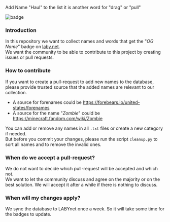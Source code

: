 
Add Name "Haul" to the list it is another word for "drag" or "pull"

![badge](.github/assets/title.png)

### Introduction

In this repository we want to collect names and words that get the "_OG Name_" badge
on [laby.net](https://laby.net/badge/667735b8-1d60-40aa-a378-2f76765025ae). <br>
We want the community to be able to contribute to this project by creating issues or pull requests.

### How to contribute

If you want to create a pull-request to add new names to the database,<br>
please provide trusted source that the added names are relevant to our collection.<br>

- A source for forenames could be https://forebears.io/united-states/forenames
- A source for the name "_Zombie_" could be https://minecraft.fandom.com/wiki/Zombie

You can add or remove any names in all ``.txt`` files or create a new category if needed.<br>
But before you commit your changes, please run the script ``cleanup.py`` to sort all names and to remove the invalid ones.

### When do we accept a pull-request?

We do not want to decide which pull-request will be accepted and which not.<br>
We want to let the community discuss and agree on the majority or on the best solution.
We will accept it after a while if there is nothing to discuss.

### When will my changes apply?

We sync the database to LABYnet once a week. So it will take some time for the badges to update.
